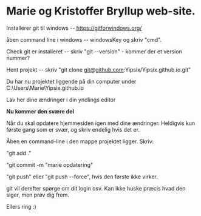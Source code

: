 <h1>Marie og Kristoffer Bryllup web-site.</h1>

Installerer git til windows -- https://gitforwindows.org/

åben command line i windows -- windowsKey og skriv "cmd".

Check git er installeret -- skriv "git --version" - kommer der et version nummer?

Hent projekt -- skriv "git clone git@github.com:Yipsix/Yipsix.github.io.git"

Du har nu projektet liggende på din computer under C:\Users\Marie\Yipsix.github.io

Lav her dine ændringer i din yndlings editor

<b> Nu kommer den svære del </b>

Når du skal opdatere hjemmesiden igen med dine ændringer. Heldigvis kun første gang som er svær, og skriv endelig hvis det er.

Åben en command-line i den mappe projektet ligger. Skriv:

"git add ."

"git commit -m "marie opdatering"

"git push" eller "git push --force", hvis den første ikke virker.

git vil derefter spørge om dit login osv. Kan ikke huske præcis hvad den siger, men prøv dig frem.

Ellers ring :)
